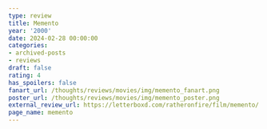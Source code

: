 ```yaml
---
type: review
title: Memento
year: '2000'
date: 2024-02-28 00:00:00
categories:
- archived-posts
- reviews
draft: false
rating: 4
has_spoilers: false
fanart_url: /thoughts/reviews/movies/img/memento_fanart.png
poster_url: /thoughts/reviews/movies/img/memento_poster.png
external_review_url: https://letterboxd.com/ratheronfire/film/memento/
page_name: memento
---
```


